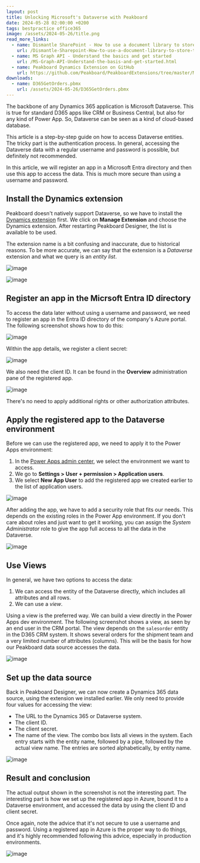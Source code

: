 ```yaml
---
layout: post
title: Unlocking Microsoft's Dataverse with Peakboard
date: 2024-05-28 02:00:00 +0200
tags: bestpractice office365
image: /assets/2024-05-26/title.png
read_more_links:
  - name: Dismantle SharePoint - How to use a document library to store technical drawings and download them in Peakboard dynamically
    url: /Dismantle-Sharepoint-How-to-use-a-document-library-to-store-techical-drawings-and-download-them-to-Peakboard-dynamically.html
  - name: MS Graph API - Understand the basics and get started
    url: /MS-Graph-API-Understand-the-basis-and-get-started.html
  - name: Peakboard Dynamics Extension on GitHub
    url: https://github.com/Peakboard/PeakboardExtensions/tree/master/MicrosoftDynamics365
downloads:
  - name: D365GetOrders.pbmx
    url: /assets/2024-05-26/D365GetOrders.pbmx
---
```

The backbone of any Dynamics 365 application is Microsoft Dataverse. This is true for standard D365 apps like CRM or Business Central, but also for any kind of Power App. So, Dataverse can be seen as a kind of cloud-based database. 

This article is a step-by-step guide on how to access Dataverse entities. The tricky part is the authentication process. In general, accessing the Dataverse data with a regular username and password is possible, but definitely not recommended.

In this article, we will register an app in a Microsoft Entra directory and then use this app to access the data. This is much more secure than using a username and password.

## Install the Dynamics extension

Peakboard doesn't natively support Dataverse, so we have to install the [Dynamics extension](https://templates.peakboard.com/extensions/Microsoft-Dynamics-365/en) first. We click on **Manage Extension** and choose the Dynamics extension. After restarting Peakboard Designer, the list is available to be used.

The extension name is a bit confusing and inaccurate, due to historical reasons. To be more accurate, we can say that the extension is a *Dataverse* extension and what we query is an *entity list*.

![image](/assets/2024-05-26/010.png)

![image](/assets/2024-05-26/020.png)

## Register an app in the Micrsoft Entra ID directory

To access the data later without using a username and password, we need to register an app in the Entra ID directory of the company's Azure portal. The following screenshot shows how to do this:

![image](/assets/2024-05-26/030.png)

Within the app details, we register a client secret:

![image](/assets/2024-05-26/040.png)

 We also need the client ID. It can be found in the **Overview** administration pane of the registered app.

![image](/assets/2024-05-26/050.png)

There's no need to apply additional rights or other authorization attributes.

## Apply the registered app to the Dataverse environment

Before we can use the registered app, we need to apply it to the Power Apps environment:

1. In the [Power Apps admin center](https://admin.powerplatform.microsoft.com/), we select the environment we want to access.
2. We go to **Settings > User + permission > Application users**.
3. We select **New App User** to add the registered app we created earlier to the list of application users.

![image](/assets/2024-05-26/055.png)

After adding the app, we have to add a security role that fits our needs. This depends on the existing roles in the Power App environment. If you don't care about roles and just want to get it working, you can assign the *System Administrator* role to give the app full access to all the data in the Dataverse.

![image](/assets/2024-05-26/060.png)

## Use Views

In general, we have two options to access the data:

1. We can access the entity of the Dataverse directly, which includes all attributes and all rows.
2. We can use a *view*.

Using a view is the preferred way. We can build a view directly in the Power Apps dev environment. The following screenshot shows a view, as seen by an end user in the CRM portal. The view depends on the `salesorder` entity in the D365 CRM system. It shows several orders for the shipment team and a very limited number of attributes (columns). This will be the basis for how our Peakboard data source accesses the data.

![image](/assets/2024-05-26/070.png)

## Set up the data source

Back in Peakboard Designer, we can now create a Dynamics 365 data source, using the extension we installed earlier. We only need to provide four values for accessing the view:

* The URL to the Dynamics 365 or Dataverse system.
* The client ID.
* The client secret.
* The name of the view. The combo box lists all views in the system. Each entry starts with the entity name, followed by a pipe, followed by the actual view name. The entries are sorted alphabetically, by entity name.

![image](/assets/2024-05-26/080.png)


## Result and conclusion

The actual output shown in the screenshot is not the interesting part. The interesting part is how we set up the registered app in Azure, bound it to a Dataverse environment, and accessed the data by using the client ID and client secret.

Once again, note the advice that it's not secure to use a username and password. Using a registered app in Azure is the proper way to do things, and it's highly recommended following this advice, especially in production environments.

![image](/assets/2024-05-26/090.png)


